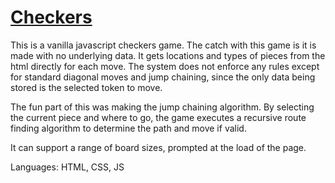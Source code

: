 # [Checkers](https://weiffert.github.io/checkers/)

This is a vanilla javascript checkers game. The catch with this game is it is made with no underlying data. It gets locations and types of pieces from the html directly for each move. The system does not enforce any rules except for standard diagonal moves and jump chaining, since the only data being stored is the selected token to move. 

The fun part of this was making the jump chaining algorithm. By selecting the current piece and where to go, the game executes a recursive route finding algorithm to determine the path and move if valid.

It can support a range of board sizes, prompted at the load of the page.

Languages: HTML, CSS, JS
